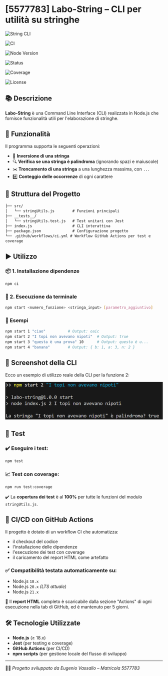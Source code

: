 # [5577783] Labo-String – CLI per utilità su stringhe

![String CLI](https://img.shields.io/badge/Labo--String-💻_CLI-orange?style=for-the-badge)

![CI](https://github.com/Eujiin/SSGS_Labo_valutato_2/actions/workflows/ci.yaml/badge.svg)


![Node Version](https://img.shields.io/badge/support_-%3E=18.0.0-blue)

![Status](https://img.shields.io/badge/status-WaitingReviewFromTheProf-success)

![Coverage](https://img.shields.io/badge/coverage-100%25-brightgreen)

![License](https://img.shields.io/badge/license-MIT-green)


## 📚 Descrizione
**Labo-String** è una Command Line Interface (CLI) realizzata in Node.js che fornisce funzionalità utili per l'elaborazione di stringhe.

## 🔧 Funzionalità
Il programma supporta le seguenti operazioni:

- 🔁 **Inversione di una stringa**
- 🔍 **Verifica se una stringa è palindroma** (ignorando spazi e maiuscole)
- ✂️ **Troncamento di una stringa** a una lunghezza massima, con `...`
- #️⃣ **Conteggio delle occorrenze** di ogni carattere

## 📁 Struttura del Progetto

```
├── src/
│   └── stringUtils.js        # Funzioni principali
├── __tests__/
│   └── stringUtils.test.js   # Test unitari con Jest
├── index.js                  # CLI interattiva
├── package.json              # Configurazione progetto
└── .github/workflows/ci.yml # Workflow GitHub Actions per test e coverage
```

## ▶️ Utilizzo

### 📦 1. Installazione dipendenze
```bash
npm ci
```

### 🚀 2. Esecuzione da terminale
```bash
npm start <numero_funzione> <stringa_input> [parametro_aggiuntivo]
```

### 📌 Esempi
```bash
npm start 1 "ciao"          # Output: oaic
npm start 2 "I topi non avevano nipoti"  # Output: true
npm start 3 "questa è una prova" 10      # Output: questa è u...
npm start 4 "banana"        # Output: { b: 1, a: 3, n: 2 }
```
## 📸 Screenshot della CLI

Ecco un esempio di utilizzo reale della CLI per la funzione 2:

![Esempio CLI](./media/demo.png)

## 🧪 Test

### ✔️ Eseguire i test:
```bash
npm test
```

### 📈 Test con coverage:
```bash
npm run test:coverage
```

✔️ La **copertura dei test** è al **100%** per tutte le funzioni del modulo `stringUtils.js`.

## 🔁 CI/CD con GitHub Actions

Il progetto è dotato di un workflow CI che automatizza:

- il checkout del codice
- l'installazione delle dipendenze
- l'esecuzione dei test con coverage
- il caricamento del report HTML come artefatto

### ✅ Compatibilità testata automaticamente su:
- Node.js `18.x`
- Node.js `20.x` *(LTS attuale)*
- Node.js `21.x`

📂 Il **report HTML** completo è scaricabile dalla sezione "Actions" di ogni esecuzione nella tab di GitHub, ed è mantenuto per 5 giorni.


## 🛠️ Tecnologie Utilizzate
- **Node.js** (≥ 18.x)
- **Jest** (per testing e coverage)
- **GitHub Actions** (per CI/CD)
- **npm scripts** (per gestione locale del flusso di sviluppo)

---

🧑‍🎓 *Progetto sviluppato da Eugenio Vassallo – Matricola 5577783*
